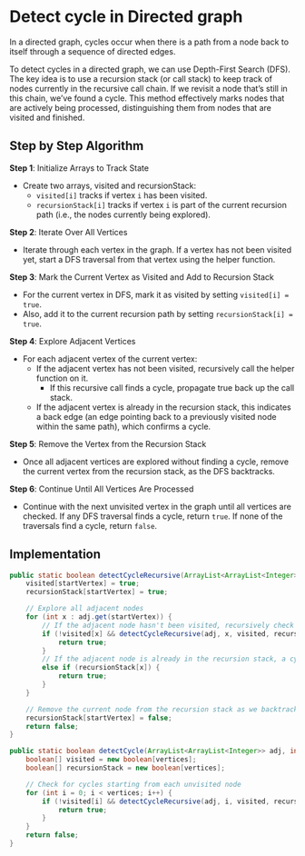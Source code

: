 # Detect cycle in Directed graph

In a directed graph, cycles occur when there is a path from a node back to itself through a sequence of directed edges.

To detect cycles in a directed graph, we can use Depth-First Search (DFS). The key idea is to use a recursion stack (or call stack) to keep track of nodes currently in the recursive call chain. If we revisit a node that’s still in this chain, we’ve found a cycle. This method effectively marks nodes that are actively being processed, distinguishing them from nodes that are visited and finished.

## Step by Step Algorithm

**Step 1**: Initialize Arrays to Track State

- Create two arrays, visited and recursionStack:
  - `visited[i]` tracks if vertex `i` has been visited.
  - `recursionStack[i]` tracks if vertex `i` is part of the current recursion path (i.e., the nodes currently being explored).

**Step 2**: Iterate Over All Vertices

- Iterate through each vertex in the graph. If a vertex has not been visited yet, start a DFS traversal from that vertex using the helper function.

**Step 3**: Mark the Current Vertex as Visited and Add to Recursion Stack

- For the current vertex in DFS, mark it as visited by setting `visited[i] = true`.
- Also, add it to the current recursion path by setting `recursionStack[i] = true`.

**Step 4**: Explore Adjacent Vertices

- For each adjacent vertex of the current vertex:
  - If the adjacent vertex has not been visited, recursively call the helper function on it.
    - If this recursive call finds a cycle, propagate true back up the call stack.
  - If the adjacent vertex is already in the recursion stack, this indicates a back edge (an edge pointing back to a previously visited node within the same path), which confirms a cycle.

**Step 5**: Remove the Vertex from the Recursion Stack

- Once all adjacent vertices are explored without finding a cycle, remove the current vertex from the recursion stack, as the DFS backtracks.

**Step 6**: Continue Until All Vertices Are Processed

- Continue with the next unvisited vertex in the graph until all vertices are checked. If any DFS traversal finds a cycle, return `true`. If none of the traversals find a cycle, return `false`.

## Implementation

```java
public static boolean detectCycleRecursive(ArrayList<ArrayList<Integer>> adj, int startVertex, boolean[] visited, boolean[] recursionStack) {
    visited[startVertex] = true;
    recursionStack[startVertex] = true;

    // Explore all adjacent nodes
    for (int x : adj.get(startVertex)) {
        // If the adjacent node hasn't been visited, recursively check for cycles
        if (!visited[x] && detectCycleRecursive(adj, x, visited, recursionStack)) {
            return true;
        }
        // If the adjacent node is already in the recursion stack, a cycle is detected
        else if (recursionStack[x]) {
            return true;
        }
    }

    // Remove the current node from the recursion stack as we backtrack
    recursionStack[startVertex] = false;
    return false;
}

public static boolean detectCycle(ArrayList<ArrayList<Integer>> adj, int vertices) {
    boolean[] visited = new boolean[vertices];
    boolean[] recursionStack = new boolean[vertices];

    // Check for cycles starting from each unvisited node
    for (int i = 0; i < vertices; i++) {
        if (!visited[i] && detectCycleRecursive(adj, i, visited, recursionStack)) {
            return true;
        }
    }
    return false;
}
```
